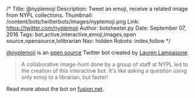/*
Title: @nyplemoji
Description: Tweet an emoji, receive a related image from NYPL collections. 
Thumbnail: /content/bots/twitterbots/images/nyplemoji.png
Link: https://twitter.com/nyplemoji
Author: botsheeter.py
Date: September 07, 2016
Tags: bot,active,interactive,emoji,images,open source,opensource,lolibrarian
Nav: hidden
Robots: index,follow
*/

[@nyplemoji](https://twitter.com/nyplemoji) is an [open source](https://github.com/lolibrarian/NYPL-Emoji-Bot) Twitter bot created by [Lauren Lampasone](https://twitter.com/lolibrarian). 

> A collaborative image-hunt done by a group of staff at NYPL led to the creation of this interactive bot. It's like asking a question using only emoji to a librarian, but faster!

Read more about the bot on [fusion.net](http://fusion.net/story/337530/ny-public-library-twitter-bot-responds-to-emojis-with-archival-images/).
